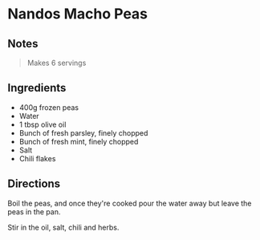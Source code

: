 # Nandos Macho Peas

## Notes

> Makes 6 servings

## Ingredients

- 400g frozen peas
- Water
- 1 tbsp olive oil
- Bunch of fresh parsley, finely chopped
- Bunch of fresh mint, finely chopped
- Salt
- Chili flakes

## Directions

Boil the peas, and once they're cooked pour the water away but leave the peas in the pan.

Stir in the oil, salt, chili and herbs.
